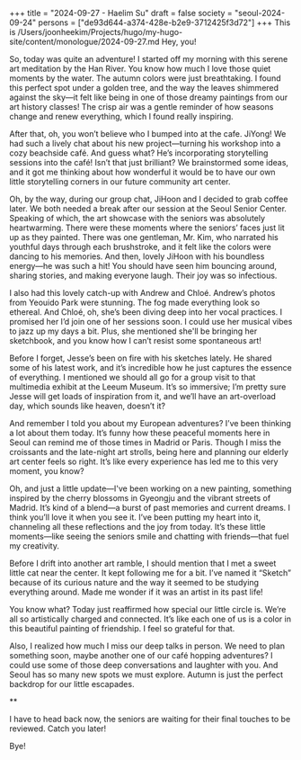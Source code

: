+++
title = "2024-09-27 - Haelim Su"
draft = false
society = "seoul-2024-09-24"
persons = ["de93d644-a374-428e-b2e9-3712425f3d72"]
+++
This is /Users/joonheekim/Projects/hugo/my-hugo-site/content/monologue/2024-09-27.md
Hey, you!

So, today was quite an adventure! I started off my morning with this serene art meditation by the Han River. You know how much I love those quiet moments by the water. The autumn colors were just breathtaking. I found this perfect spot under a golden tree, and the way the leaves shimmered against the sky—it felt like being in one of those dreamy paintings from our art history classes! The crisp air was a gentle reminder of how seasons change and renew everything, which I found really inspiring.

After that, oh, you won’t believe who I bumped into at the cafe. JiYong! We had such a lively chat about his new project—turning his workshop into a cozy beachside café. And guess what? He’s incorporating storytelling sessions into the café! Isn’t that just brilliant? We brainstormed some ideas, and it got me thinking about how wonderful it would be to have our own little storytelling corners in our future community art center.

Oh, by the way, during our group chat, JiHoon and I decided to grab coffee later. We both needed a break after our session at the Seoul Senior Center. Speaking of which, the art showcase with the seniors was absolutely heartwarming. There were these moments where the seniors’ faces just lit up as they painted. There was one gentleman, Mr. Kim, who narrated his youthful days through each brushstroke, and it felt like the colors were dancing to his memories. And then, lovely JiHoon with his boundless energy—he was such a hit! You should have seen him bouncing around, sharing stories, and making everyone laugh. Their joy was so infectious.

I also had this lovely catch-up with Andrew and Chloé. Andrew’s photos from Yeouido Park were stunning. The fog made everything look so ethereal. And Chloé, oh, she’s been diving deep into her vocal practices. I promised her I’d join one of her sessions soon. I could use her musical vibes to jazz up my days a bit. Plus, she mentioned she'll be bringing her sketchbook, and you know how I can’t resist some spontaneous art!

Before I forget, Jesse’s been on fire with his sketches lately. He shared some of his latest work, and it’s incredible how he just captures the essence of everything. I mentioned we should all go for a group visit to that multimedia exhibit at the Leeum Museum. It’s so immersive; I’m pretty sure Jesse will get loads of inspiration from it, and we’ll have an art-overload day, which sounds like heaven, doesn’t it?

And remember I told you about my European adventures? I’ve been thinking a lot about them today. It’s funny how these peaceful moments here in Seoul can remind me of those times in Madrid or Paris. Though I miss the croissants and the late-night art strolls, being here and planning our elderly art center feels so right. It’s like every experience has led me to this very moment, you know?

Oh, and just a little update—I've been working on a new painting, something inspired by the cherry blossoms in Gyeongju and the vibrant streets of Madrid. It’s kind of a blend—a burst of past memories and current dreams. I think you’ll love it when you see it. I’ve been putting my heart into it, channeling all these reflections and the joy from today. It’s these little moments—like seeing the seniors smile and chatting with friends—that fuel my creativity.

Before I drift into another art ramble, I should mention that I met a sweet little cat near the center. It kept following me for a bit. I’ve named it “Sketch” because of its curious nature and the way it seemed to be studying everything around. Made me wonder if it was an artist in its past life! 

You know what? Today just reaffirmed how special our little circle is. We’re all so artistically charged and connected. It’s like each one of us is a color in this beautiful painting of friendship. I feel so grateful for that. 

Also, I realized how much I miss our deep talks in person. We need to plan something soon, maybe another one of our café hopping adventures? I could use some of those deep conversations and laughter with you. And Seoul has so many new spots we must explore. Autumn is just the perfect backdrop for our little escapades.

**

I have to head back now, the seniors are waiting for their final touches to be reviewed. Catch you later!

Bye!
